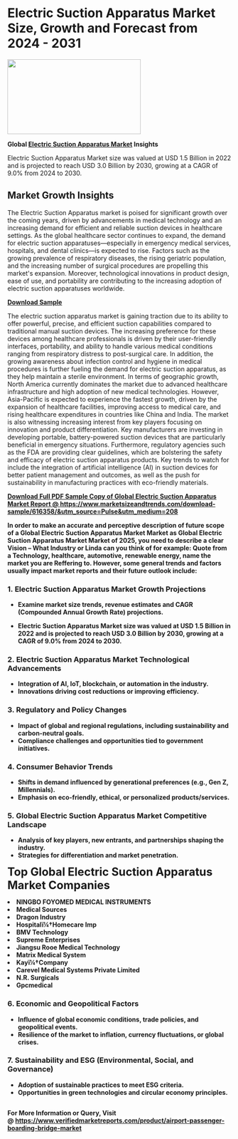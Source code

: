 <H1>Electric Suction Apparatus Market Size, Growth and Forecast from 2024 - 2031</H1><img class="aligncenter size-medium wp-image-584254" src="https://thirdeyenews.in/wp-content/uploads/2024/09/Global-Market-Research-300x168.jpeg" alt="" width="300" height="168" /><p><strong>Global&nbsp;<a href="https://www.marketsizeandtrends.com/download-sample/616358/&amp;utm_source=Pulse&amp;utm_medium=208">Electric Suction Apparatus Market</a> Insights</strong></p><p>Electric Suction Apparatus Market size was valued at USD 1.5 Billion in 2022 and is projected to reach USD 3.0 Billion by 2030, growing at a CAGR of 9.0% from 2024 to 2030.</p><p><h2>Market Growth Insights</h2> <p>The Electric Suction Apparatus market is poised for significant growth over the coming years, driven by advancements in medical technology and an increasing demand for efficient and reliable suction devices in healthcare settings. As the global healthcare sector continues to expand, the demand for electric suction apparatuses—especially in emergency medical services, hospitals, and dental clinics—is expected to rise. Factors such as the growing prevalence of respiratory diseases, the rising geriatric population, and the increasing number of surgical procedures are propelling this market's expansion. Moreover, technological innovations in product design, ease of use, and portability are contributing to the increasing adoption of electric suction apparatuses worldwide.</p> <p><strong><a href="#">Download Sample</a></strong></p> <p>The electric suction apparatus market is gaining traction due to its ability to offer powerful, precise, and efficient suction capabilities compared to traditional manual suction devices. The increasing preference for these devices among healthcare professionals is driven by their user-friendly interfaces, portability, and ability to handle various medical conditions ranging from respiratory distress to post-surgical care. In addition, the growing awareness about infection control and hygiene in medical procedures is further fueling the demand for electric suction apparatus, as they help maintain a sterile environment. In terms of geographic growth, North America currently dominates the market due to advanced healthcare infrastructure and high adoption of new medical technologies. However, Asia-Pacific is expected to experience the fastest growth, driven by the expansion of healthcare facilities, improving access to medical care, and rising healthcare expenditures in countries like China and India. The market is also witnessing increasing interest from key players focusing on innovation and product differentiation. Key manufacturers are investing in developing portable, battery-powered suction devices that are particularly beneficial in emergency situations. Furthermore, regulatory agencies such as the FDA are providing clear guidelines, which are bolstering the safety and efficacy of electric suction apparatus products. Key trends to watch for include the integration of artificial intelligence (AI) in suction devices for better patient management and outcomes, as well as the push for sustainability in manufacturing practices with eco-friendly materials.</p> <p><strong><a href="#"></p><p><span class=""><strong>Download Full PDF Sample Copy of Global Electric Suction Apparatus Market Report</strong> @ <a href="https://www.marketsizeandtrends.com/download-sample/616358/&amp;utm_source=Pulse&amp;utm_medium=208" target="_blank">https://www.marketsizeandtrends.com/download-sample/616358/&amp;utm_source=Pulse&amp;utm_medium=208</a></span></p><p>In order to make an accurate and perceptive description of future scope of a Global&nbsp;Electric Suction Apparatus Market Market as Global&nbsp;Electric Suction Apparatus Market Market of 2025, you need to describe a clear Vision &ndash; What Industry or Linda can you think of for example: Quote from a Technology, healthcare, automotive, renewable energy, name the market you are Reffering to. However, some general trends and factors usually impact market reports and their future outlook include:</p><h3>1.&nbsp;<strong>Electric Suction Apparatus Market Growth Projections</strong></h3><ul><li>Examine market size trends, revenue estimates and CAGR (Compounded Annual Growth Rate) projections.</li><li><p>Electric Suction Apparatus Market size was valued at USD 1.5 Billion in 2022 and is projected to reach USD 3.0 Billion by 2030, growing at a CAGR of 9.0% from 2024 to 2030.</p></li></ul><h3>2.&nbsp;<strong>Electric Suction Apparatus Market Technological Advancements</strong></h3><ul><li>Integration of AI, IoT, blockchain, or automation in the industry.</li><li>Innovations driving cost reductions or improving efficiency.</li></ul><h3>3.&nbsp;<strong>Regulatory and Policy Changes</strong></h3><ul><li>Impact of global and regional regulations, including sustainability and carbon-neutral goals.</li><li>Compliance challenges and opportunities tied to government initiatives.</li></ul><h3>4.&nbsp;<strong>Consumer Behavior Trends</strong></h3><ul><li>Shifts in demand influenced by generational preferences (e.g., Gen Z, Millennials).</li><li>Emphasis on eco-friendly, ethical, or personalized products/services.</li></ul><h3>5.&nbsp;<strong>Global Electric Suction Apparatus Market Competitive Landscape</strong></h3><ul><li>Analysis of key players, new entrants, and partnerships shaping the industry.</li><li>Strategies for differentiation and market penetration.</li></ul><p data-pm-slice="1 1 []"><span style="color: inherit; font-family: inherit; font-size: 25px;">Top Global Electric Suction Apparatus Market Companies</span></p><div class="" data-test-id=""><p><li>NINGBO FOYOMED MEDICAL INSTRUMENTS</li><li> Medical Sources</li><li> Dragon Industry</li><li> Hospitalï¼†Homecare Imp</li><li> BMV Technology</li><li> Supreme Enterprises</li><li> Jiangsu Rooe Medical Technology</li><li> Matrix Medical System</li><li> Kayï¼†Company</li><li> Carevel Medical Systems Private Limited</li><li> N.R. Surgicals</li><li> Gpcmedical</li></p></div><h3>6.&nbsp;<strong>Economic and Geopolitical Factors</strong></h3><ul><li>Influence of global economic conditions, trade policies, and geopolitical events.</li><li>Resilience of the market to inflation, currency fluctuations, or global crises.</li></ul><h3>7.&nbsp;<strong>Sustainability and ESG (Environmental, Social, and Governance)</strong></h3><ul><li>Adoption of sustainable practices to meet ESG criteria.</li><li>Opportunities in green technologies and circular economy principles.</li></ul><h2><strong style="font-size: 14px;">For More Information or Query, Visit @&nbsp;</strong><a style="background-color: #ffffff; font-size: 14px;" href="https://www.marketsizeandtrends.com/report/electric-suction-apparatus-market/" target="_blank">https://www.verifiedmarketreports.com/product/airport-passenger-boarding-bridge-market</a></h2>
